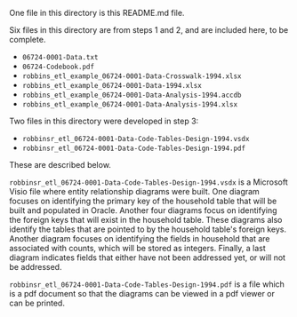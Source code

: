 One file in this directory is this README.md file.

Six files in this directory are from steps 1 and 2, and are included here, to be complete.

- `06724-0001-Data.txt`
- `06724-Codebook.pdf` 
- `robbins_etl_example_06724-0001-Data-Crosswalk-1994.xlsx`
- `robbins_etl_example_06724-0001-Data-1994.xlsx`
- `robbins_etl_example_06724-0001-Data-Analysis-1994.accdb`
- `robbins_etl_example_06724-0001-Data-Analysis-1994.xlsx`

Two files in this directory were developed in step 3:

- `robbinsr_etl_06724-0001-Data-Code-Tables-Design-1994.vsdx`
- `robbinsr_etl_06724-0001-Data-Code-Tables-Design-1994.pdf`

These are described below.

`robbinsr_etl_06724-0001-Data-Code-Tables-Design-1994.vsdx` is a Microsoft Visio file where entity relationship diagrams were built. One diagram focuses on identifying the primary key of the household table that will be built and populated in Oracle. Another four diagrams focus on identifying the foreign keys that will exist in the household table. These diagrams also identify the tables that are pointed to by the household table's foreign keys. Another diagram focuses on identifying the fields in household that are associated with counts, which will be stored as integers. Finally, a last diagram indicates fields that either have not been addressed yet, or will not be addressed.

`robbinsr_etl_06724-0001-Data-Code-Tables-Design-1994.pdf` is a file which is a pdf document so that the diagrams can be viewed in a pdf viewer or can be printed.



